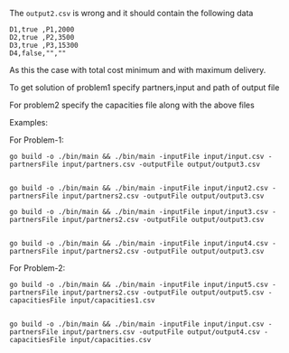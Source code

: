 
The `output2.csv` is wrong and it should contain the following data
```
D1,true ,P1,2000
D2,true ,P2,3500
D3,true ,P3,15300
D4,false,"",""
```
As this the case with total cost minimum and with maximum delivery.


To get solution of problem1 specify partners,input and path of output file

For problem2 specify the capacities file along with the above files



Examples:

For Problem-1:

```
go build -o ./bin/main && ./bin/main -inputFile input/input.csv -partnersFile input/partners.csv -outputFile output/output3.csv


go build -o ./bin/main && ./bin/main -inputFile input/input2.csv -partnersFile input/partners2.csv -outputFile output/output3.csv

go build -o ./bin/main && ./bin/main -inputFile input/input3.csv -partnersFile input/partners2.csv -outputFile output/output3.csv


go build -o ./bin/main && ./bin/main -inputFile input/input4.csv -partnersFile input/partners2.csv -outputFile output/output3.csv
```

For Problem-2:

```
go build -o ./bin/main && ./bin/main -inputFile input/input5.csv -partnersFile input/partners2.csv -outputFile output/output5.csv -capacitiesFile input/capacities1.csv


go build -o ./bin/main && ./bin/main -inputFile input/input.csv -partnersFile input/partners.csv -outputFile output/output4.csv -capacitiesFile input/capacities.csv
```